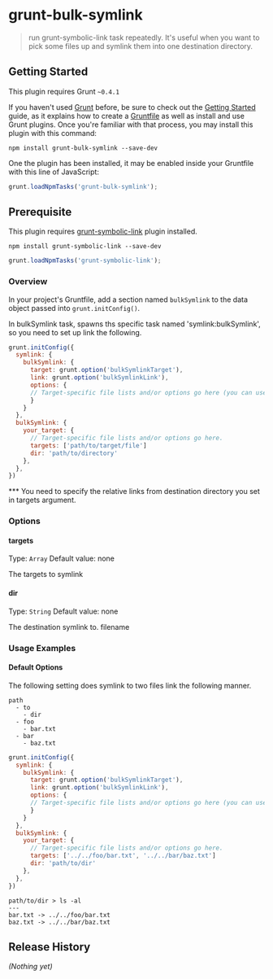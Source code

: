 # grunt-bulk-symlink

> run grunt-symbolic-link task repeatedly. It's useful when you want to pick some files up and symlink them into one destination directory.

## Getting Started
This plugin requires Grunt `~0.4.1`

If you haven't used [Grunt](http://gruntjs.com/) before, be sure to check out the [Getting Started](http://gruntjs.com/getting-started) guide, as it explains how to create a [Gruntfile](http://gruntjs.com/sample-gruntfile) as well as install and use Grunt plugins. Once you're familiar with that process, you may install this plugin with this command:

```shell
npm install grunt-bulk-symlink --save-dev
```

One the plugin has been installed, it may be enabled inside your Gruntfile with this line of JavaScript:

```js
grunt.loadNpmTasks('grunt-bulk-symlink');
```

## Prerequisite
This plugin requires [grunt-symbolic-link](https://github.com/mintbridge/grunt-symbolic-link) plugin installed.

```shell
npm install grunt-symbolic-link --save-dev
```


```js
grunt.loadNpmTasks('grunt-symbolic-link');
```

### Overview
In your project's Gruntfile, add a section named `bulkSymlink` to the data object passed into `grunt.initConfig()`.

In bulkSymlink task, spawns ths specific task named 'symlink:bulkSymlink', so you need to set up link the following.

```js
grunt.initConfig({
  symlink: {
    bulkSymlink: {
      target: grunt.option('bulkSymlinkTarget'),
      link: grunt.option('bulkSymlinkLink'),
      options: {
      // Target-specific file lists and/or options go here (you can use symlink task option).
      }
    }
  },
  bulkSymlink: {
    your_target: {
      // Target-specific file lists and/or options go here.
      targets: ['path/to/target/file']
      dir: 'path/to/directory'
    },
  },
})
```

*** You need to specify the relative links from destination directory you set in targets argument.

### Options

#### targets
Type: `Array`
Default value: none

The targets to symlink

#### dir
Type: `String`
Default value: none

The destination symlink to. filename 

### Usage Examples

#### Default Options

The following setting does symlink to two files link the following manner.

```shell
path
  - to
    - dir
  - foo
    - bar.txt
  - bar
    - baz.txt
```


```js
grunt.initConfig({
  symlink: {
    bulkSymlink: {
      target: grunt.option('bulkSymlinkTarget'),
      link: grunt.option('bulkSymlinkLink'),
      options: {
      // Target-specific file lists and/or options go here (you can use symlink task option).
      }
    }
  },
  bulkSymlink: {
    your_target: {
      // Target-specific file lists and/or options go here.
      targets: ['../../foo/bar.txt', '../../bar/baz.txt']
      dir: 'path/to/dir'
    },
  },
})
```


```shell
path/to/dir > ls -al
---
bar.txt -> ../../foo/bar.txt
baz.txt -> ../../bar/baz.txt
```


## Release History
_(Nothing yet)_
